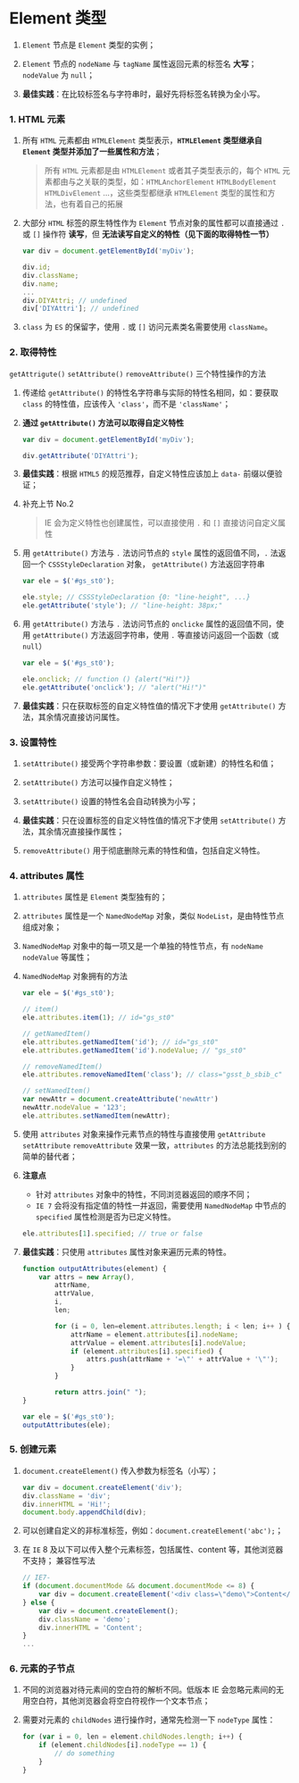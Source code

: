 # Element 类型
1. `Element` 节点是 `Element` 类型的实例；

2. `Element` 节点的 `nodeName` 与 `tagName` 属性返回元素的标签名 **大写**；`nodeValue` 为 `null`；

3. **最佳实践**：在比较标签名与字符串时，最好先将标签名转换为全小写。

### 1. HTML 元素
1. 所有 `HTML` 元素都由 `HTMLElement` 类型表示，**`HTMLElement` 类型继承自 `Element` 类型并添加了一些属性和方法**；
    > 所有 `HTML` 元素都是由 `HTMLElement` 或者其子类型表示的，每个 `HTML` 元素都由与之关联的类型，如：`HTMLAnchorElement` `HTMLBodyElement` `HTMLDivElement` ...，这些类型都继承 `HTMLElement` 类型的属性和方法，也有着自己的拓展

2. 大部分 `HTML` 标签的原生特性作为 `Element` 节点对象的属性都可以直接通过 `.` 或 `[]` 操作符 **读写**，但 **无法读写自定义的特性（见下面的取得特性一节）**
    ```javascript
    var div = document.getElementById('myDiv');

    div.id;
    div.className;
    div.name;
    ...
    div.DIYAttri; // undefined
    div['DIYAttri']; // undefined
    ```

3. `class` 为 `ES` 的保留字，使用 `.` 或 `[]` 访问元素类名需要使用 `className`。

### 2. 取得特性
`getAttrigute()` `setAttribute()` `removeAttribute()` 三个特性操作的方法

1. 传递给 `getAttribute()` 的特性名字符串与实际的特性名相同，如：要获取 `class` 的特性值，应该传入 `'class'`，而不是 `'className'`；

2. **通过 `getAttribute()` 方法可以取得自定义特性**
    ```javascript
    var div = document.getElementById('myDiv');

    div.getAttribute('DIYAttri');
    ```

3. **最佳实践**：根据 `HTML5` 的规范推荐，自定义特性应该加上 `data-` 前缀以便验证；

4. 补充上节 No.2
    >IE 会为定义特性也创建属性，可以直接使用 `.` 和 `[]` 直接访问自定义属性

5. 用 `getAttribute()` 方法与 `.` 法访问节点的 `style` 属性的返回值不同，`.` 法返回一个 `CSSStyleDeclaration` 对象， `getAttribute()` 方法返回字符串
    ```javascript
    var ele = $('#gs_st0');

    ele.style; // CSSStyleDeclaration {0: "line-height", ...}
    ele.getAttribute('style'); // "line-height: 38px;"
    ```

6. 用 `getAttribute()` 方法与 `.` 法访问节点的 `onclicke` 属性的返回值不同，使用 `getAttribute()` 方法返回字符串，使用 `.` 等直接访问返回一个函数（或 `null`）
    ```javascript
    var ele = $('#gs_st0');

    ele.onclick; // function () {alert("Hi!")}
    ele.getAttribute('onclick'); // "alert("Hi!")"
    ```

7. **最佳实践**：只在获取标签的自定义特性值的情况下才使用 `getAttribute()` 方法，其余情况直接访问属性。

### 3. 设置特性
1. `setAttribute()` 接受两个字符串参数：要设置（或新建）的特性名和值；

2. `setAttribute()` 方法可以操作自定义特性；

3. `setAttribute()` 设置的特性名会自动转换为小写；

4. **最佳实践**：只在设置标签的自定义特性值的情况下才使用 `setAttribute()` 方法，其余情况直接操作属性；

5. `removeAttribute()` 用于彻底删除元素的特性和值，包括自定义特性。

### 4. attributes 属性
1. `attributes` 属性是 `Element` 类型独有的；

2. `attributes` 属性是一个 `NamedNodeMap` 对象，类似 `NodeList`，是由特性节点组成对象；

3. `NamedNodeMap` 对象中的每一项又是一个单独的特性节点，有 `nodeName` `nodeValue` 等属性；

4. `NamedNodeMap` 对象拥有的方法
    ```javascript
    var ele = $('#gs_st0');

    // item()
    ele.attributes.item(1); // id="gs_st0"

    // getNamedItem()
    ele.attributes.getNamedItem('id'); // id="gs_st0"
    ele.attributes.getNamedItem('id').nodeValue; // "gs_st0"

    // removeNamedItem()
    ele.attributes.removeNamedItem('class'); // class="gsst_b_sbib_c"

    // setNamedItem()
    var newAttr = document.createAttribute('newAttr')
    newAttr.nodeValue = '123';
    ele.attributes.setNamedItem(newAttr);
    ```

5. 使用 `attributes` 对象来操作元素节点的特性与直接使用 `getAttribute` `setAttribute` `removeAttribute` 效果一致，`attributes` 的方法总能找到别的简单的替代者；

6. **注意点**
    * 针对 `attributes` 对象中的特性，不同浏览器返回的顺序不同；
    * `IE 7` 会将没有指定值的特性一并返回，需要使用 `NamedNodeMap` 中节点的 `specified` 属性检测是否为已定义特性。
    ```javascript
    ele.attributes[1].specified; // true or false
    ```

7. **最佳实践**：只使用 `attributes` 属性对象来遍历元素的特性。
    ```javascript
    function outputAttributes(element) {
        var attrs = new Array(),
            attrName,
            attrValue,
            i,
            len;

            for (i = 0, len=element.attributes.length; i < len; i++ ) {
                attrName = element.attributes[i].nodeName;
                attrValue = element.attributes[i].nodeValue;
                if (element.attributes[i].specified) {
                    attrs.push(attrName + '=\"' + attrValue + '\"');
                }
            }

            return attrs.join(" ");
    }

    var ele = $('#gs_st0');
    outputAttributes(ele);
    ```

### 5. 创建元素
1. `document.createElement()` 传入参数为标签名（小写）；
    ```javascript
    var div = document.createElement('div');
    div.className = 'div';
    div.innerHTML = 'Hi!';
    document.body.appendChild(div);
    ```

2. 可以创建自定义的非标准标签，例如：`document.createElement('abc');`；

3. 在 `IE` 8 及以下可以传入整个元素标签，包括属性、content 等，其他浏览器不支持；
    兼容性写法
    ```javascript
    // IE7-
    if (document.documentMode && document.documentMode <= 8) {
        var div = document.createElement('<div class=\"demo\">Content</div>');
    } else {
        var div = document.createElement();
        div.className = 'demo';
        div.innerHTML = 'Content';
    }
    ...
    ```

### 6. 元素的子节点
1. 不同的浏览器对待元素间的空白符的解析不同。低版本 IE 会忽略元素间的无用空白符，其他浏览器会将空白符视作一个文本节点；

2. 需要对元素的 `childNodes` 进行操作时，通常先检测一下 `nodeType` 属性：
    ```javascript
    for (var i = 0, len = element.childNodes.length; i++) {
        if (element.childNodes[i].nodeType == 1) {
            // do something
        }
    }
    ```
